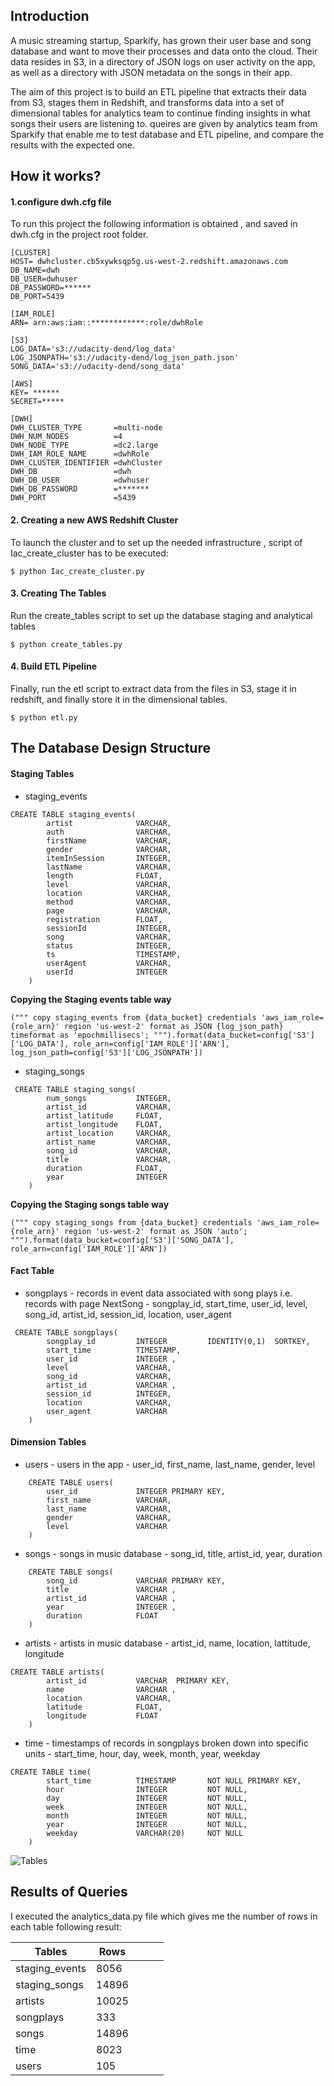 ## Introduction
A music streaming startup, Sparkify, has grown their user base and song database and want to move their processes and data onto the cloud. Their data resides in S3, in a directory of JSON logs on user activity on the app, as well as a directory with JSON metadata on the songs in their app.

The aim of this project is to build  an ETL pipeline that extracts their data from S3, stages them in Redshift, and transforms data into a set of dimensional tables for  analytics team to continue finding insights in what songs their users are listening to. queires are given by analytics team from Sparkify that enable me to  test database and ETL pipeline, and compare the results with the expected one.



## How it works?
#### 1.configure dwh.cfg file 
To run this project  the following information is obtained , and saved in  dwh.cfg in the project root folder.

```
[CLUSTER]
HOST= dwhcluster.cb5xywksqp5g.us-west-2.redshift.amazonaws.com
DB_NAME=dwh
DB_USER=dwhuser
DB_PASSWORD=******
DB_PORT=5439

[IAM_ROLE]
ARN= arn:aws:iam::************:role/dwhRole

[S3]
LOG_DATA='s3://udacity-dend/log_data'
LOG_JSONPATH='s3://udacity-dend/log_json_path.json'
SONG_DATA='s3://udacity-dend/song_data'

[AWS]
KEY= ******
SECRET=*****

[DWH] 
DWH_CLUSTER_TYPE       =multi-node
DWH_NUM_NODES          =4
DWH_NODE_TYPE          =dc2.large
DWH_IAM_ROLE_NAME      =dwhRole
DWH_CLUSTER_IDENTIFIER =dwhCluster
DWH_DB                 =dwh
DWH_DB_USER            =dwhuser
DWH_DB_PASSWORD        =*******
DWH_PORT               =5439

```

#### 2. Creating a new AWS Redshift Cluster

To launch the cluster and to set up the needed infrastructure , script of Iac_create_cluster has to be executed:

`$ python Iac_create_cluster.py`

#### 3. Creating The Tables

Run the create_tables script to set up the database staging and analytical tables

`$ python create_tables.py`

#### 4. Build ETL Pipeline
Finally, run the etl script to extract data from the files in S3, stage it in redshift, and finally store it in the dimensional tables.

`$ python etl.py`

## The Database Design Structure 


#### Staging Tables
* staging_events

```
CREATE TABLE staging_events(
        artist              VARCHAR,
        auth                VARCHAR,
        firstName           VARCHAR,
        gender              VARCHAR,
        itemInSession       INTEGER,
        lastName            VARCHAR,
        length              FLOAT,
        level               VARCHAR,
        location            VARCHAR,
        method              VARCHAR,
        page                VARCHAR,
        registration        FLOAT,
        sessionId           INTEGER,
        song                VARCHAR,
        status              INTEGER,
        ts                  TIMESTAMP,
        userAgent           VARCHAR,
        userId              INTEGER 
    )
```

**Copying the Staging events table way**

``
("""
    copy staging_events from {data_bucket}
    credentials 'aws_iam_role={role_arn}'
    region 'us-west-2' format as JSON {log_json_path}
    timeformat as 'epochmillisecs';
""").format(data_bucket=config['S3']['LOG_DATA'], role_arn=config['IAM_ROLE']['ARN'], log_json_path=config['S3']['LOG_JSONPATH'])
``


* staging_songs

```
 CREATE TABLE staging_songs(
        num_songs           INTEGER,
        artist_id           VARCHAR,
        artist_latitude     FLOAT,
        artist_longitude    FLOAT,
        artist_location     VARCHAR,
        artist_name         VARCHAR,
        song_id             VARCHAR,
        title               VARCHAR,
        duration            FLOAT,
        year                INTEGER
    )
```
**Copying the Staging songs table way**

``
("""
    copy staging_songs from {data_bucket}
    credentials 'aws_iam_role={role_arn}'
    region 'us-west-2' format as JSON 'auto';
""").format(data_bucket=config['S3']['SONG_DATA'], role_arn=config['IAM_ROLE']['ARN'])
``

#### Fact Table
* songplays - records in event data associated with song plays i.e. records with page NextSong - songplay_id, start_time, user_id, level, song_id, artist_id, session_id, location, user_agent

```
 CREATE TABLE songplays(
        songplay_id         INTEGER         IDENTITY(0,1)  SORTKEY,
        start_time          TIMESTAMP,
        user_id             INTEGER ,
        level               VARCHAR,
        song_id             VARCHAR,
        artist_id           VARCHAR ,
        session_id          INTEGER,
        location            VARCHAR,
        user_agent          VARCHAR
    )
```


#### Dimension Tables
* users - users in the app - user_id, first_name, last_name, gender, level

```
    CREATE TABLE users(
        user_id             INTEGER PRIMARY KEY,
        first_name          VARCHAR,
        last_name           VARCHAR,
        gender              VARCHAR,
        level               VARCHAR
    )
```

* songs - songs in music database - song_id, title, artist_id, year, duration

```
    CREATE TABLE songs(
        song_id             VARCHAR PRIMARY KEY,
        title               VARCHAR ,
        artist_id           VARCHAR ,
        year                INTEGER ,
        duration            FLOAT
    )
```
* artists - artists in music database - artist_id, name, location, lattitude, longitude

```
CREATE TABLE artists(
        artist_id           VARCHAR  PRIMARY KEY,
        name                VARCHAR ,
        location            VARCHAR,
        latitude            FLOAT,
        longitude           FLOAT
    )
```
* time - timestamps of records in songplays broken down into specific units - start_time, hour, day, week, month, year, weekday

```
CREATE TABLE time(
        start_time          TIMESTAMP       NOT NULL PRIMARY KEY,
        hour                INTEGER         NOT NULL,
        day                 INTEGER         NOT NULL,
        week                INTEGER         NOT NULL,
        month               INTEGER         NOT NULL,
        year                INTEGER         NOT NULL,
        weekday             VARCHAR(20)     NOT NULL
    )
```
![Tables](https://r766469c826419xjupyterlr5tapor7.udacity-student-workspaces.com/lab/tree/schema_star.png)


## Results of Queries
I executed the analytics_data.py file which gives me the number of rows in each table  following result: 

| Tables |  Rows  |   |   |   |
|---|---|---|---|---|
|  staging_events	  | 8056  |   |   |   |
|  staging_songs  | 14896  |   |   |   |
|  artists  | 10025  |   |   |   |
|  songplays | 333  |   |   |   |
|  songs  | 14896  |   |   |   |
|  time  | 8023  |   |   |   |
|  users  | 105  |   |   |   |


